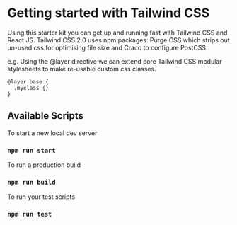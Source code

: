 # Getting started with Tailwind CSS

Using this starter kit you can get up and running fast with Tailwind CSS and React JS.
Tailwind CSS 2.0 uses npm packages: Purge CSS which strips out un-used css for optimising file size and Craco to configure PostCSS.

e.g. Using the @layer directive we can extend core Tailwind CSS modular stylesheets to make re-usable custom css classes.
```
@layer base {
  .myclass {}
} 
```

## Available Scripts

To start a new local dev server
### `npm run start`

To run a production build
### `npm run build`

To run your test scripts
### `npm run test`
